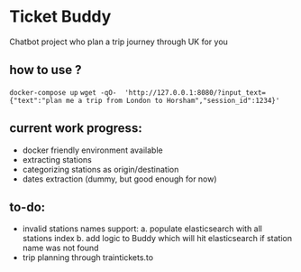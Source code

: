 # Ticket Buddy
Chatbot project who plan a trip journey through UK for you

## how to use ?

`docker-compose up`
`wget -qO-  'http://127.0.0.1:8080/?input_text={"text":"plan me a trip from London to Horsham","session_id":1234}'`

## current work progress:

- docker friendly environment available
- extracting stations
- categorizing stations as origin/destination
- dates extraction (dummy, but good enough for now)

## to-do:
- invalid stations names support:
a. populate elasticsearch with all stations index
b. add logic to Buddy which will hit elasticsearch if station name was not found 
- trip planning through traintickets.to 
